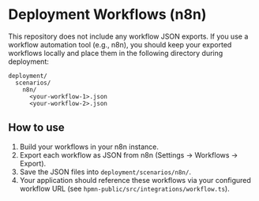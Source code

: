 # Deployment Workflows (n8n)

This repository does not include any workflow JSON exports. If you use a workflow automation tool (e.g., n8n), you should keep your exported workflows locally and place them in the following directory during deployment:

```
deployment/
  scenarios/
    n8n/
      <your-workflow-1>.json
      <your-workflow-2>.json
```

## How to use

1. Build your workflows in your n8n instance.
2. Export each workflow as JSON from n8n (Settings → Workflows → Export).
3. Save the JSON files into `deployment/scenarios/n8n/`.
4. Your application should reference these workflows via your configured workflow URL (see `hpmn-public/src/integrations/workflow.ts`).
